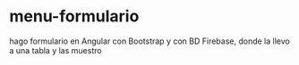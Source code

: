 # menu-formulario
hago formulario en Angular con Bootstrap y con BD Firebase, donde la llevo a una tabla y las muestro
